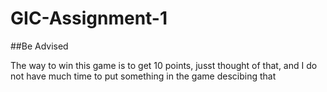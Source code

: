 # GIC-Assignment-1

##Be Advised

The way to win this game is to get 10 points, jusst thought of that, and I do not have much time to put something in the game descibing that
